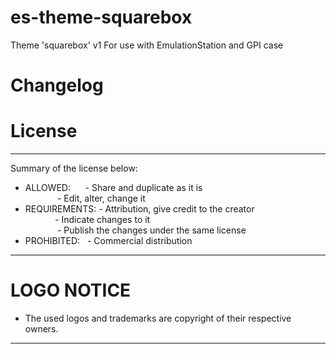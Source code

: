 # es-theme-squarebox
Theme 'squarebox' v1
For use with EmulationStation
and GPI case

# Changelog


# License

-------------------------------------------------------------------------
Summary of the license below:<br/>
* ALLOWED:      - Share and duplicate as it is<br/>
              - Edit, alter, change it
* REQUIREMENTS: - Attribution, give credit to the creator<br/>
              - Indicate changes to it<br/>
              - Publish the changes under the same license<br/>
* PROHIBITED:   - Commercial distribution
-------------------------------------------------------------------------
# LOGO NOTICE
* The used logos and trademarks are copyright of their respective owners.
-------------------------------------------------------------------------
